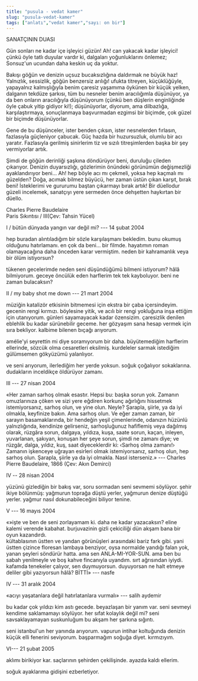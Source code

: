 ```yaml
---
title: "pusula - vedat kamer"
slug: "pusula-vedat-kamer" 
tags: ["anlatı","vedat kamer","sayı: on bir"]
---
```



SANATÇININ DUASI


<div>

Gün sonları ne kadar içe işleyici güzün! Ah! can yakacak kadar işleyici!
çünkü öyle tatlı duyular vardır ki, dalgaları yoğunluklarını önlemez;
Sonsuz'un ucundan daha keskin uç da yoktur.

</div>

<div>

Bakışı göğün ve denizin uçsuz bucaksızlığına daldırmak ne büyük haz!
Yalnızlık, sessizlik, göğün benzersiz arılığı! ufukta titreyen,
küçüklüğüyle, yapayalnız kalmışlığıyla benim çaresiz yaşamıma öykünen
bir küçük yelken, dalganın tekdüze şarkısı, tüm bu nesneler benim
aracılığımla düşünüyor, ya da ben onların aracılığıyla düşünüyorum
(çünkü ben düşlerin enginliğinde öyle çabuk yitip gidiyor ki!);
düşünüyorlar, diyorum, ama dilbazlığa, karşılaştırmaya, sonuçlanmaya
başvurmadan ezgimsi bir biçimde, çok güzel bir biçimde düşünüyorlar.

</div>

<div>

Gene de bu düşünceler, ister benden çıksın, ister nesnelerden fırlasın,
fazlasıyla güçleniyor çabucak. Güç hazda bir huzursuzluk, olumlu bir acı
yaratır. Fazlasıyla gerilmiş sinirlerim tiz ve sızılı titreşimlerden
başka bir şey vermiyorlar artık.

</div>

<div>

Şimdi de göğün derinliği şaşkına döndürüyor beni, duruluğu çileden
çıkarıyor. Denizin duyarsızlığı, gözlerimin önündeki görünümün
değişmezliği ayaklandırıyor beni... Ah! hep böyle acı mı çekmeli, yoksa
hep kaçmalı mı güzelden? Doğa, acımak bilmez büyücü, her zaman üstün
çıkan karşıt, bırak beni! İsteklerimi ve gururumu baştan çıkarmayı bırak
artık! Bir düellodur güzeli incelemek, sanatçıyı yere sermeden önce
dehşetten haykırtan bir düello.

</div>

Charles Pierre Baudelaire  
Paris Sıkıntısı / III(Çev: Tahsin Yücel)

I / bütün dünyada yangın var değil mi? --- 14 şubat 2004

hep buradan alıntıladığım bir sözle karşılaşmanı bekledim. bunu okumuş
olduğunu hatırlamanı. en çok da beni... bir filmde. hayatımın roman
olamayacağına daha önceden karar vermiştim. neden bir kahramanlık veya
bir ölüm istiyorsun?

tükenen gecelerimde neden seni düşündüğümü bilmeni istiyorum? hâlâ
bilmiyorum. geceye öncülük eden harflerim tek tek kayboluyor. beni ne
zaman bulacaksın?

II / my baby shot me down --- 21 mart 2004

müziğin katalizör etkisinin bitmemesi için ekstra bir çaba içersindeyim.
gecenin rengi kırmızı. böylesine yitik, ve acılı bir rengi yokluğuna
inşa ettiğim için utanıyorum. günleri sayamayacak kadar özensizim.
çaresizlik denilen eblehlik bu kadar sürünebilir geceme. her gözyaşım
sana hesap vermek için sıra bekliyor. kalbime bilenen bıçağı arıyorum.

amélie'yi seyrettin mi diye soramıyorum bir daha. büyütemediğim
harflerim ellerinde, sözcük olma cesaretleri eksilmiş. kurdeleler sarmak
istediğim gülümsemen gökyüzümü yalanlıyor.

ve seni arıyorum, ilerlediğim her yerde yoksun. soğuk çoğalıyor
sokaklarına. dudakların inceldikçe öldürüyor zamanı.

III --- 27 nisan 2004

«Her zaman sarhoş olmak esastır. Hepsi bu: başka sorun yok. Zamanın
omuzlarınıza çöken ve sizi yere eğdiren korkunç ağırlığını hissetmek
istemiyorsanız, sarhoş olun, ve yine olun. Neyle? Şarapla, şiirle, ya da
iyi olmakla, keyfinize bakın. Ama sarhoş olun. Ve eğer zaman zaman, bir
sarayın basamaklarında, bir hendeğin yeşil çimenlerinde, odanızın
hüzünlü yalnızlığında, kendinize gelirseniz, sarhoşluğunuz hafiflemiş
veya dağılmış olarak, rüzgâra sorun, dalgaya, yıldıza, kuşa, saate
sorun, kaçan, inleyen, yuvarlanan, şakıyan, konuşan her şeye sorun,
şimdi ne zamanı diye; ve rüzgâr, dalga, yıldız, kuş, saat diyeceklerdir
ki: ‹Sarhoş olma zamanı!› Zamanın işkenceye uğrayan esirleri olmak
istemiyorsanız, sarhoş olun, hep sarhoş olun. Şarapla, şiirle ya da iyi
olmakla. Nasıl isterseniz.» --- Charles Pierre Baudelaire, 1866 (Çev:
Akın Demirci)

IV -- 28 nisan 2004

yüzünü gizlediğin bir bakış var, soru sormadan seni sevmemi söylüyor.
şehir ikiye bölünmüş: yağmurun toprağa düştü yerler, yağmurun denize
düştüğü yerler. yağmur nasıl dokunabileceğini biliyor tenine.

V --- 16 mayıs 2004

«»işte ve ben de seni zorlayamam ki. daha ne kadar yazacaksın? eline
kalemi verende kabahat. burjuvazinin gizli çekiciliği dün akşam bana bir
oyun kazandırdı.  
kültablasının üstten ve yandan görünüşleri arasındaki bariz fark gibi.
yani üstten çizince floresan lambaya benziyor, oysa normalde yandığı
falan yok, yanan şeyleri söndürür hatta. ama sen
ANLA-MI-YOR-SUN. ama ben
bu sabah yenilmeyle ve boş kahve fincanıyla uyandım. sırt ağrısından
iyiydi. kafamda tenekeler çalıyor, sen duymuyorsun. duyuyorsan ne halt
etmeye deliler gibi yazıyorsun hâlâ? BİTTİ» --- nasfe

IV --- 31 aralık 2004

«acıyı yaşatanlara değil hatırlatanlara vurmalı» --- salih aydemir

bu kadar çok yıldızı kim astı gecede. beyazlaşan bir yanım var. seni
sevmeyi kendime saklamamayı söylüyor. her sıfat kolaylık değil mi? seni
savsaklayamayan suskunluğum bu akşam her şarkına sığıntı.

seni istanbul'un her yanında arıyorum. vapurun intihar koltuğunda
denizin küçük elli fenerini seviyorum. başparmağım soğuğa
diyet. kırmızıyım.

VI--- 21 şubat 2005

aklımı birikiyor kar. saçlarının şehirden çekilişinde. ayazda
kaldı ellerim.

soğuk ayaklarıma gidişini ezberletiyor.

